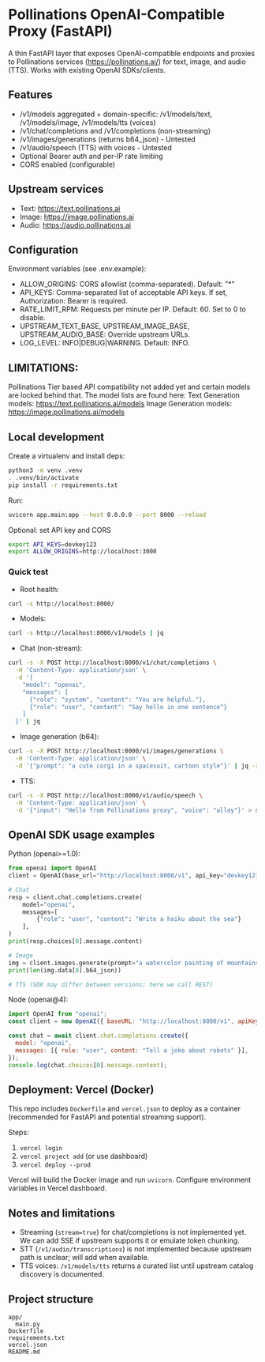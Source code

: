 # Pollinations OpenAI-Compatible Proxy (FastAPI)

A thin FastAPI layer that exposes OpenAI-compatible endpoints and proxies to Pollinations services (https://pollinations.ai/) for text, image, and audio (TTS). Works with existing OpenAI SDKs/clients.

## Features
- /v1/models aggregated + domain-specific: /v1/models/text, /v1/models/image, /v1/models/tts (voices)
- /v1/chat/completions and /v1/completions (non-streaming)
- /v1/images/generations (returns b64_json)   -   Untested
- /v1/audio/speech (TTS) with voices          -   Untested
- Optional Bearer auth and per-IP rate limiting
- CORS enabled (configurable)

## Upstream services
- Text: https://text.pollinations.ai
- Image: https://image.pollinations.ai
- Audio: https://audio.pollinations.ai

## Configuration
Environment variables (see .env.example):
- ALLOW_ORIGINS: CORS allowlist (comma-separated). Default: "*"
- API_KEYS: Comma-separated list of acceptable API keys. If set, Authorization: Bearer <key> is required.
- RATE_LIMIT_RPM: Requests per minute per IP. Default: 60. Set to 0 to disable.
- UPSTREAM_TEXT_BASE, UPSTREAM_IMAGE_BASE, UPSTREAM_AUDIO_BASE: Override upstream URLs.
- LOG_LEVEL: INFO|DEBUG|WARNING. Default: INFO.

## LIMITATIONS:
Pollinations Tier based API compatibility not added yet and certain models are locked behind that.
The model lists are found here:
Text Generation models: https://text.pollinations.ai/models
Image Generation models: https://image.pollinations.ai/models

## Local development

Create a virtualenv and install deps:

```bash
python3 -m venv .venv
. .venv/bin/activate
pip install -r requirements.txt
```

Run:

```bash
uvicorn app.main:app --host 0.0.0.0 --port 8000 --reload
```

Optional: set API key and CORS

```bash
export API_KEYS=devkey123
export ALLOW_ORIGINS=http://localhost:3000
```

### Quick test

- Root health:
```bash
curl -s http://localhost:8000/
```

- Models:
```bash
curl -s http://localhost:8000/v1/models | jq
```

- Chat (non-stream):
```bash
curl -s -X POST http://localhost:8000/v1/chat/completions \
  -H 'Content-Type: application/json' \
  -d '{
    "model": "openai",
    "messages": [
      {"role": "system", "content": "You are helpful."},
      {"role": "user", "content": "Say hello in one sentence"}
    ]
  }' | jq
```

- Image generation (b64):
```bash
curl -s -X POST http://localhost:8000/v1/images/generations \
  -H 'Content-Type: application/json' \
  -d '{"prompt": "a cute corgi in a spacesuit, cartoon style"}' | jq -r '.data[0].b64_json' | base64 -d > out.png
```

- TTS:
```bash
curl -s -X POST http://localhost:8000/v1/audio/speech \
  -H 'Content-Type: application/json' \
  -d '{"input": "Hello from Pollinations proxy", "voice": "alloy"}' > speech.mp3
```

## OpenAI SDK usage examples

Python (openai>=1.0):
```python
from openai import OpenAI
client = OpenAI(base_url="http://localhost:8000/v1", api_key="devkey123")

# Chat
resp = client.chat.completions.create(
    model="openai",
    messages=[
        {"role": "user", "content": "Write a haiku about the sea"}
    ],
)
print(resp.choices[0].message.content)

# Image
img = client.images.generate(prompt="a watercolor painting of mountains at dawn")
print(len(img.data[0].b64_json))

# TTS (SDK may differ between versions; here we call REST)
```

Node (openai@4):
```js
import OpenAI from "openai";
const client = new OpenAI({ baseURL: "http://localhost:8000/v1", apiKey: "devkey123" });

const chat = await client.chat.completions.create({
  model: "openai",
  messages: [{ role: "user", content: "Tell a joke about robots" }],
});
console.log(chat.choices[0].message.content);
```

## Deployment: Vercel (Docker)
This repo includes `Dockerfile` and `vercel.json` to deploy as a container (recommended for FastAPI and potential streaming support).

Steps:
1. `vercel login`
2. `vercel project add` (or use dashboard)
3. `vercel deploy --prod`

Vercel will build the Docker image and run `uvicorn`. Configure environment variables in Vercel dashboard.

## Notes and limitations
- Streaming (`stream=true`) for chat/completions is not implemented yet. We can add SSE if upstream supports it or emulate token chunking.
- STT (`/v1/audio/transcriptions`) is not implemented because upstream path is unclear; will add when available.
- TTS voices: `/v1/models/tts` returns a curated list until upstream catalog discovery is documented.

## Project structure
```
app/
  main.py
Dockerfile
requirements.txt
vercel.json
README.md
```
